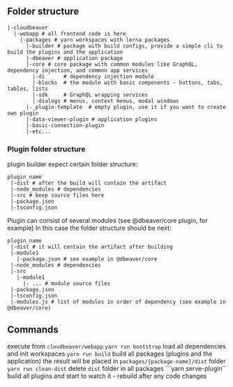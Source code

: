 ## Folder structure
```
|-cloudbeaver
  |-webapp # all frontend code is here
    |-packages # yarn workspaces with lerna packages
      |-builder # package with build configs, provide a simple cli to build the plugins and the application
      |-dbeaver # application package
      |-core # core package with common modules like GraphQL, dependency injection, and common app services
        |-di      # dependency injection module
        |-blocks  # the module with basic components - buttons, tabs, tables, lists
        |-sdk     # GraphQL wrapping services
        |-dialogs # menus, context menus, modal windows
      |-_plugin-template  # empty plugin, use it if you want to create own plugin
      |-data-viewer-plugin # application plugins
      |-basic-connection-plugin 
      |-etc...
```
### Plugin folder structure
plugin builder expect certain folder structure:
```
plugin_name
 |-dist # after the build will contain the artifact
 |-node_modules # dependencies
 |-src # keep source files here
 |-package.json
 |-tsconfig.json
```


Plugin can consist of several modules (see @dbeaver/core plugin, for example)
In this case the folder structure should be next:
```
plugin_name
 |-dist # it will contain the artifact after building
 |-module1
   |-package.json # see example in @dbeaver/core
 |-node_modules # dependencies
 |-src
   |-module1
     |- ... # module source files
 |-package.json
 |-tsconfig.json
 |-modules.js # list of modules in order of dependency (see example in @dbeaver/core)
```

## Commands
execute from `cloudbeaver/webapp`
```yarn run bootstrap```
load all dependencies and init workspaces
```yarn run build```
build all packages (plugins and the application) the result will be placed in `packages/{package-name}/dist` folder
```yarn run clean-dist```
delete `dist` folder in all packages
```yarn serve-plugin``
build all plugins and start to watch it - rebuild after any code changes